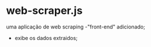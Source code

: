 # web-scraper.js
uma aplicação de web scraping
-"front-end" adicionado;
  - exibe os dados extraidos;
